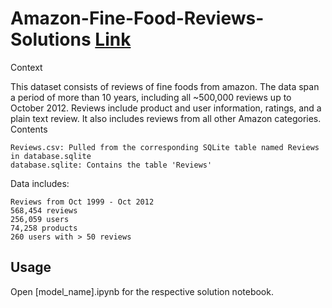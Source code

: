 # Amazon-Fine-Food-Reviews-Solutions [Link]('https://www.kaggle.com/snap/amazon-fine-food-reviews')

Context

This dataset consists of reviews of fine foods from amazon. The data span a period of more than 10 years, including all ~500,000 reviews up to October 2012. Reviews include product and user information, ratings, and a plain text review. It also includes reviews from all other Amazon categories.
Contents

    Reviews.csv: Pulled from the corresponding SQLite table named Reviews in database.sqlite
    database.sqlite: Contains the table 'Reviews'

Data includes:

    Reviews from Oct 1999 - Oct 2012
    568,454 reviews
    256,059 users
    74,258 products
    260 users with > 50 reviews

## Usage

Open [model_name].ipynb for the respective solution notebook.
